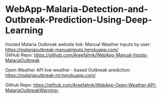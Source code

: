 # WebApp-Malaria-Detection-and-Outbreak-Prediction-Using-Deep-Learning
Hosted Malaria Outbreak website link:  Manual Weather Inputs by user: https://malariaoutbreak-manualinputs.herokuapp.com/  
GitHub Repo: https://github.com/Areefahnk/WebApp-Manual-Inputs-MalariaOutbreak

Open Weather API live weather - based Outbreak prediction:  https://malariaoutbreak-ml.herokuapp.com/

Github Repo: https://github.com/Areefahnk/WebApp-Open-Weather-API-MalariaOutbreakWarning-
